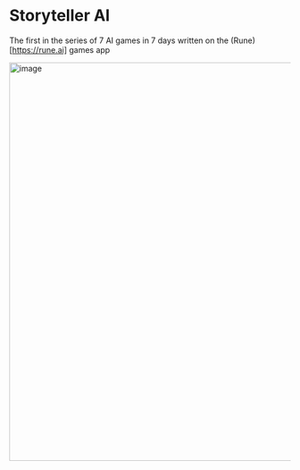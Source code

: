 # Storyteller AI 

The first in the series of 7 AI games in 7 days written on the (Rune)[https://rune.ai] games app

<img width="712" alt="image" src="https://github.com/user-attachments/assets/ed67dad6-ca47-40a0-b999-ab457363b95a">
